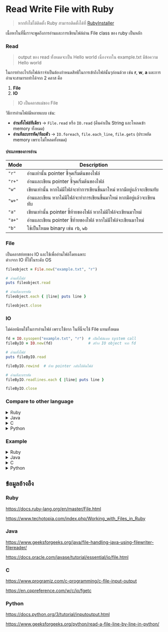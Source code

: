 # Read Write File with Ruby  
> หากยังไม่ได้ติดตั้ง Ruby สามารถติดตั้งได้ที่ [RubyInstaller](https://rubyinstaller.org/)

เนื้อหาในที่นี้เราจะพูดถึงการอ่านและการเขียนไฟล์ผ่าน File class ของ ruby เป็นหลัก
### Read
> output ของ read ทั้งหมดจะเป็น Hello world เนื่องจากใน example.txt มีข้อความ Hello world

ในการทำอะไรกับไฟล์เราจำเป็นต้องกำหนดสิทธิในการเข้าถึงไฟล์นั้นๆก่อนด้วย เช่น **r**, **w**, **a**  และการอ่านจะสามารถทำได้จาก 2 คลาส คือ  

1. **File**  
2. **IO**  

> IO เป็นคลาสแม่ของ File  

วิธีการอ่านไฟล์มีหลายแบบ เช่น:  
- **อ่านทั้งไฟล์ทีเดียว** → `File.read` หรือ `IO.read` (คืนค่าเป็น String และโหลดเข้า memory ทั้งหมด)  
- **อ่านทีละบรรทัด/ทีละตัว** → `IO.foreach`, `file.each_line`, `file.gets` (ประหยัด memory เพราะไม่โหลดทั้งหมด)  


#### ประเภทของการอ่าน  

| Mode   | Description |
|--------|-------------|
| `"r"`   | อ่านเท่านั้น pointer ชี้จุดเริ่มต้นของไฟล์ |
| `"r+"`  | อ่านและเขียน pointer ชี้จุดเริ่มต้นของไฟล์ |
| `"w"`   | เขียนเท่านั้น หากไม่มีไฟล์จะทำการเขียนขึ้นมาใหม่ หากมีอยู่แล้วจะเขียนทับ |
| `"w+"`  | อ่านและเขียน หากไม่มีไฟล์จะทำการเขียนขึ้นมาใหม่ หากมีอยู่แล้วจะเขียนทับ |
| `"a"`   | เขียนเท่านั้น pointer ชี้ท้ายของไฟล์ หากไม่มีไฟล์จะเขียนมาใหม่ |
| `"a+"`  | อ่านและเขียน pointer ชี้ท้ายของไฟล์ หากไม่มีไฟล์จะเขียนมาใหม่ |
| `"b"`   | ใช้เป็นโหมด binary เช่น `rb`, `wb` |


### File
เป็นคลาสย่อยของ IO และใช้เพื่ออ่านไฟล์โดยเฉพาะ  
ต่างจาก IO ที่ใช้ในระดับ OS  

```ruby
fileobject = File.new("example.txt", "r")

# อ่านทั้งไฟล์ 
puts fileobject.read

# อ่านทีละบรรทัด
fileobject.each { |line| puts line }

fileobject.close
```
### IO 
ไม่ค่อยนิยมใช้ในการอ่านไฟล์ เพราะใช้ยาก ในที่นี้จะใช้ File แทนทั้งหมด
```ruby
fd = IO.sysopen("example.txt", "r")  # เปิดไฟล์แบบ system call
fileByIO = IO.new(fd)                # สร้าง IO object จาก fd

# อ่านทั้งไฟล์
puts fileByIO.read

fileByIO.rewind  # ย้าย pointer กลับไปต้นไฟล์

# อ่านทีละบรรทัด
fileByIO.readlines.each { |line| puts line }

fileByIO.close
```


### Compare to other language
  <details>
    <summary>Ruby</summary>
  
  ```ruby
    begin
      fileobject = File.new("example.txt", "r+")
    
      # Read
      puts fileobject.read
    
      # Write
      puts "What text do you want to replace:"
      fileobject.syswrite("new Text")
    
    rescue Errno::ENOENT
      puts "Error: File not found!"
    
    rescue Errno::EACCES
      puts "Error: Permission denied!"
    
    rescue => e
      puts "Unexpected error: #{e.message}"
    
    ensure
      fileobject.close if fileobject
    end
   ```
  </details>
<details>
  <summary>Java</summary>

```java
import java.io.FileReader;
import java.io.FileWriter;
import java.io.IOException;

class rw {
    public static void main(String[] args) {
        // Read
        try (FileReader fr = new FileReader("example.txt")) {
            int ch;
            while ((ch = fr.read()) != -1) {
                System.out.print((char) ch);
            }
        } catch (IOException e) {
            e.printStackTrace();
        }

        // Write
        try (FileWriter fw = new FileWriter("example.txt")) {
            fw.write("new text");
        } catch (IOException e) {
            e.printStackTrace();
        }
    }
}
```
ใน java มีหลายตัวที่สามารถใช้ได้ในการอ่าน File ได้ เช่น Scanner FileReader Byte BufferReader โดยแต่ละตัวก็จะมีสิ่ง่ที่เป็นเอกลักษณ์ของมัน เช่น 

Scanner -> อ่านทั้งไฟล์

FileReader -> อ่านทีละตัวอักษร

BufferReader -> อ่านทีละบรรทัด

ยังมีอีกหลายตัวที่ใช้แทนกันได้มันจะมีความหลากหลายได้การใช้ แต่ Ruby จะมีแค่ File กับ IO ซึ่งมีน้อยกว่าแต่ก็แลกกับการเขียนได้ง่าย
</details> 

  <details>
    <summary>C</summary>
  
  ```c
  #include <stdio.h>
  
  int main()
  {
      FILE *fptr;
      char filename[100];
      char text[100];
      int ch;
  
      fptr = fopen("example.txt", "r+");
      if (fptr == NULL)
      {
          printf("File not found!\n");
          return 1;
      }
      // Read
      while ((ch = fgetc(fptr)) != EOF)
      {
          putchar(ch);
      }
      printf("\n");
  
      // Write
      printf("Enter text: ");
      scanf(" %[^\n]", text);
      fseek(fptr, 0, SEEK_END);
      fputs(text, fptr);
  
      fclose(fptr);
      return 0;
  }
   ```
เนื่องจาก C เป็น low language มันจะค่อนข้างอ่านยาก เนื่องจากเป็นการอ่านไฟล์โดยใช้ pointer ชี้และอ่านค่าจาก pointer แปลงเป็น char และเมื่อใช้เสร็จจำเป็นต้อง rewind pointer กลับเข้าจุดตั้งเดิม เนื่องด้วยไม่มี Class ช่วยเลย  จะเห็นได้เลยว่า Ruby นั้นง่ายกว่า เพราะมี Class File รองรับ
  </details>

  </details> 
  
  <details>
    <summary>Python</summary>
  
  ```python
try:
    with open("example.txt", "r+") as file:
        # Read
        content = file.read()
        print(content)

        # Write at the end
        text = input("What do you want to write: ")
        file.write("\n" + text)

except FileNotFoundError:
    print("Error: File was not found!")

   ```
python เป็นภาษาที่ออกกแบบมาให้ดูง่าย เมื่อใช้ with ทำให้ file close อัตโนมัต ทำให้โค้ดดูสะอาดและเขียนง่าย ต่างจาก Ruby ที่อาจจะดูยากหน่อย แต่โดยรวมค่อนข้างคล้ายกัน
  </details>
  
### Example

<details>
  <summary>Ruby</summary>
  
  ```ruby
   def rwCheck()
    puts File.file?("example.txt")
    puts File.readable?("example.txt")
    puts File.writable?("example.txt")  
end 

def rwFile
    print "What name of file to work with (.txt) : "
    name = gets.chomp
    while true 
      puts 'What your Command
  1.read
  2.write
  3.exit'
      print "Type number or keyword : "
      command = gets.chomp 
      case command
        when "read" , "1"
          begin
            if !File.file?(name) 
              puts "Create the file first"
            else
              fileobject = File.new(name, "r")
              puts fileobject.read
              fileobject.close
            end
          rescue => e
            puts "Error: #{e.message}"
          end
  
        when "write", "2"
          begin
            fileobject = File.new(name, "w")
            puts "What text do u want to replace"
            newText = gets.chomp
            fileobject.syswrite(newText)
            fileobject.close
          rescue => e
            puts "Error: #{e.message}"
          end
        when "exit", "3"
          break
        else
          puts "Unknown command!"
        end
        puts ""
      end
end

rwFile
  ```

</details>
<details>
  <summary>Java</summary>
  
  ```java
import java.io.BufferedReader;
import java.io.BufferedWriter;
import java.io.File;
import java.io.FileReader;
import java.io.FileWriter;
import java.io.IOException;
import java.nio.charset.Charset;
import java.nio.file.Files;
import java.nio.file.Path;
import java.nio.file.Paths;
import java.util.Scanner;

public class rw {
    static Scanner sc = new Scanner(System.in);

    public static void main(String[] args) {
        System.out.print("Enter the file name to work with (.txt): ");
        String filename = sc.nextLine();
        while (true) {
            System.out.println("""
                    1.Check
                    2.FileReader and FileWriter
                    3.Byte
                    4.BufferReader and BufferWriter
                    5.Exit""");
            System.out.print("type number for command : ");
            String command = sc.nextLine();
            switch (command) {
                case "check", "1":
                    checkRW(filename);
                    break;
                case "2":
                    byFileReaderandFileWriter(filename);
                    break;
                case "3":
                    readByBtye(filename);
                    break;
                case "4":
                    readByBufferReaderandBufferWriter(filename);
                    break;
                case "exit", "5":
                    sc.close();
                    return;
                default:
                    System.out.println("Wrong command");

            }
        }
    }

    static void checkRW(String filename) {
        Path path = Paths.get(filename);
        if (Files.exists(path)) {
            System.out.println("Readable : " + Files.isReadable(path));
            System.out.println("Writable : " + Files.isWritable(path));
        }
    }
    static void setrwxToFalse(String filename){
        File file = new File(filename);
        file.setReadable(false);
        file.setWritable(false);
        file.setExecutable(false);
    }

    static void byFileReaderandFileWriter(String filename) {
        System.out.print("read or write : ");
        String command = sc.nextLine();
        int ch;
        if (command.equals("read")) {
            try (FileReader fr = new FileReader(filename)) {
                System.out.println("--- Output ---");

                while ((ch = fr.read()) != -1) {
                    System.out.print((char) ch);
                }
                System.out.println("--------------");
            } catch (IOException e) {
                e.printStackTrace();
            }
        } else {
            try (FileWriter fw = new FileWriter(filename)) {
                System.out.println("What text u want to type in : ");
                String text = sc.nextLine();
                fw.write(text);
                fw.close();
            } catch (IOException e) {
                e.printStackTrace();
            }
        }

    }

    static void readByBtye(String filename) {

        Path path = Paths.get(filename);
        System.out.print("read or write : ");
        String command = sc.nextLine();
        if (command.equals("read")) {
            try {
                System.out.println("--- Output ---");

                byte[] fileArray = Files.readAllBytes(path);
                for (byte b : fileArray) {
                    System.out.print((char) b);
                }
                System.out.println("--------------");

            } catch (IOException e) {
                e.printStackTrace();
            }
        } else {
            try {
                byte[] text = sc.nextLine().getBytes();
                Files.write(path, text);
            } catch (IOException e) {
                e.printStackTrace();
            }
        }

    }

    static void readByBufferReaderandBufferWriter(String filename) {
        Path path = Paths.get(filename);
        Charset charset = Charset.forName("US-ASCII");
        System.out.print("read or write : ");
        String command = sc.nextLine();
        if (command.equals("read")) {
            try (BufferedReader reader = Files.newBufferedReader(path, charset)) {
                String line = null;
                System.out.println("--- Output ---");
                while ((line = reader.readLine()) != null) {
                    System.out.println(line);
                }
                System.out.println("--------------");
            } catch (IOException e) {
                e.printStackTrace();
            }
        } else {
            try (BufferedWriter writer = Files.newBufferedWriter(path, charset)) {
                String text = sc.nextLine();
                writer.write(text.toCharArray(), 0, text.length());
            } catch (IOException e) {
                e.printStackTrace();
            }
        }
    }

}
  ```

</details>
<details>
  <summary>C</summary>
  
  ```c
   
#include <stdio.h>

int main()
{
    FILE *fptr;
    char filename[100];
    char text[100];
    int command;

    printf("Enter the file name to work with (.txt): ");
    scanf("%s", filename);

    fptr = fopen(filename, "r+");
    if (fptr == NULL){
        printf("File not found!\n");
        return 1;
    }

    while (1){
        printf("1.read\n2.write\n3.exit : ");
        scanf("%d", &command);

        if (command == 1){
            char ch;
            rewind(fptr);
            while ((ch = fgetc(fptr)) != EOF)
            {
                putchar(ch);
            }
            printf("\n");
        }
        else if (command == 2){
            printf("Enter text: ");
            scanf(" %[^\n]", text);
            fseek(fptr, 0, SEEK_END);
            fputs(text, fptr);
            fflush(fptr);
        }
        else if (command == 3){
            break;
        }
        else{
            printf("Invalid command!\n");
        }
    }

    fclose(fptr);
    return 0;
}
  ```

</details>
<details>
  <summary>Python</summary>
  
  ```python
filename = input("Enter the file name to work with (.txt): ")

while True:
    try:
        with open(filename, "r+") as file:
            command = input("read or write or exit : ")

            if command == "read":
                file.seek(0)
                print(file.read())

            elif command == "write":
                text = input("What do u want write : ")
                file.write(text)

            elif command == "exit":
                break

    except FileNotFoundError:
        print(f"Error: File '{filename}' was not found!")
        break
  ```

</details>

## ข้อมูลอ้างอืง

### Ruby

https://docs.ruby-lang.org/en/master/File.html

https://www.techotopia.com/index.php/Working_with_Files_in_Ruby

### Java

https://www.geeksforgeeks.org/java/file-handling-java-using-filewriter-filereader/

https://docs.oracle.com/javase/tutorial/essential/io/file.html

### C

https://www.programiz.com/c-programming/c-file-input-output

https://en.cppreference.com/w/c/io/fgetc

### Python

https://docs.python.org/3/tutorial/inputoutput.html

https://www.geeksforgeeks.org/python/read-a-file-line-by-line-in-python/
